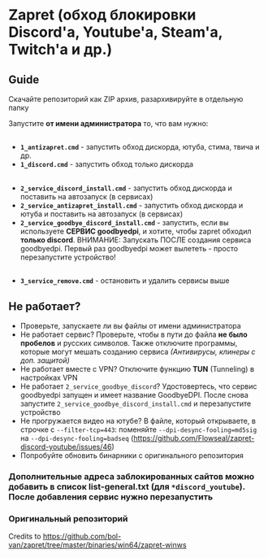 # Zapret (обход блокировки Discord'а, Youtube'а, Steam'а, Twitch'а и др.)

## Guide
Скачайте репозиторий как ZIP архив, разархивируйте в отдельную папку

Запустите **от имени администратора** то, что вам нужно:

##
- **`1_antizapret.cmd`** - запустить обход дискорда, ютуба, стима, твича и др.
- **`1_discord.cmd`** - запустить обход только дискорда
##
- **`2_service_discord_install.cmd`** - запустить обход дискорда и поставить на автозапуск (в сервисах)
- **`2_service_antizapret_install.cmd`** - запустить обход дискорда и ютуба и поставить на автозапуск (в сервисах)
- **`2_service_goodbye_discord_install.cmd`** - запустить, если вы используете **СЕРВИС goodbyedpi**, и хотите, чтобы zapret обходил **только discord**. ВНИМАНИЕ: Запускать ПОСЛЕ создания сервиса goodbyedpi. Первый раз goodbyedpi может вылететь - просто перезапустите устройство!
##
- **`3_service_remove.cmd`** - остановить и удалить сервисы выше

## Не работает?
- Проверьте, запускаете ли вы файлы от имени администратора
- Не работает сервис? Проверьте, чтобы в пути до файла **не было пробелов** и русских символов. Также отключите программы, которые могут мешать созданию сервиса *(Антивирусы, клинеры с доп. защитой)*
- Не работает вместе с VPN? Отключите функцию **TUN** (Tunneling) в настройках VPN
- Не работает `2_service_goodbye_discord`? Удостовертесь, что сервис goodbyedpi запущен и имеет название GoodbyeDPI. После снова запустите `2_service_goodbye_discord_install.cmd` и перезапустите устройство
- Не прогружается видео на ютубе? В файле, который открываете, в строчке с `--filter-tcp=443`: поменяйте `--dpi-desync-fooling=md5sig` на `--dpi-desync-fooling=badseq` (https://github.com/Flowseal/zapret-discord-youtube/issues/46)
- Попробуйте обновить бинарники с оригинального репозитория

### Дополнительные адреса заблокированных сайтов можно добавить в список list-general.txt (для `*discord_youtube`). После добавления сервис нужно перезапустить

### Оригинальный репозиторий
Credits to https://github.com/bol-van/zapret/tree/master/binaries/win64/zapret-winws
